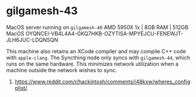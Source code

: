 # gilgamesh-43

MacOS server running on `gilgamesh-40`
AMD 5950X 1x | 8GB RAM | 512GB
MacOS
OYQNCEI-VB4L4A4-GKQ7HKB-OZYTISA-MPYEJCU-FENEWJT-JLH6JUC-LDQNSQN

This machine also retains an XCode compiler and may compile C++ code with `apple-clang`. The Syncthing node only syncs with `gilgamesh-44`, which runs on the same hardware. This minimizes network utilization when a machine outside the network wishes to sync.

1. <https://www.reddit.com/r/hackintosh/comments/i48kxw/wheres_configplist/>.
